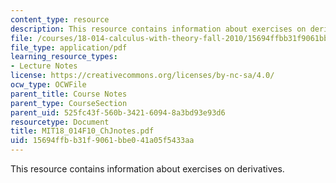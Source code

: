 ```yaml
---
content_type: resource
description: This resource contains information about exercises on derivatives.
file: /courses/18-014-calculus-with-theory-fall-2010/15694ffbb31f9061bbe041a05f5433aa_MIT18_014F10_ChJnotes.pdf
file_type: application/pdf
learning_resource_types:
- Lecture Notes
license: https://creativecommons.org/licenses/by-nc-sa/4.0/
ocw_type: OCWFile
parent_title: Course Notes
parent_type: CourseSection
parent_uid: 525fc43f-560b-3421-6094-8a3bd93e93d6
resourcetype: Document
title: MIT18_014F10_ChJnotes.pdf
uid: 15694ffb-b31f-9061-bbe0-41a05f5433aa
---
```

This resource contains information about exercises on derivatives.